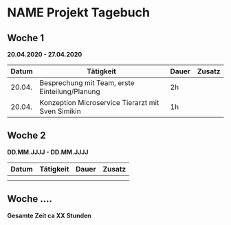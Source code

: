 # NAME Projekt Tagebuch



## Woche 1 

__20.04.2020 - 27.04.2020__

| Datum | Tätigkeit | Dauer | Zusatz |
| ----- | --------- | ----- | ------ |
| 20.04.      |Besprechung mit Team, erste Einteilung/Planung           |2h       |        |
| 20.04.      |Konzeption Microservice Tierarzt mit Sven Simikin          |1h       |        |



## Woche 2 

__DD.MM.JJJJ - DD.MM.JJJJ__

| Datum | Tätigkeit | Dauer | Zusatz |
| ----- | --------- | ----- | ------ |
|       |           |       |        |
|       |           |       |        |


## Woche ....



__Gesamte Zeit ca XX Stunden__ 
